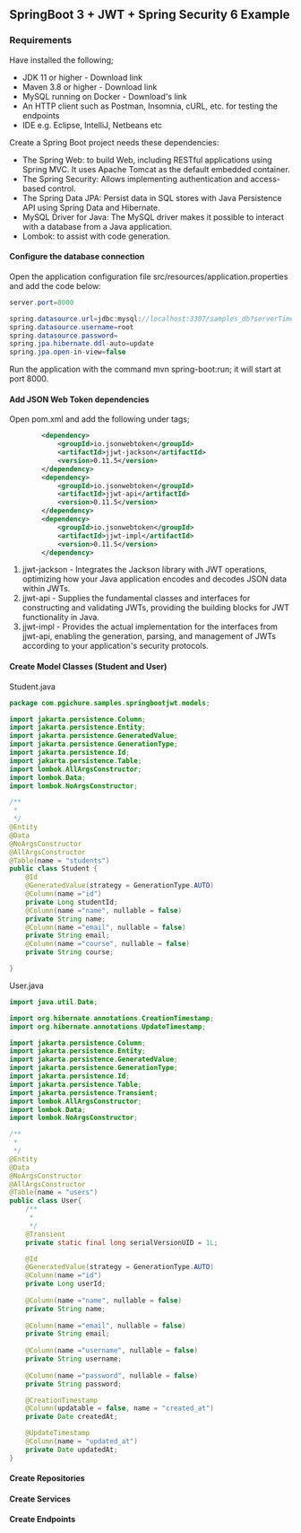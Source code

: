 ## SpringBoot 3 + JWT + Spring Security 6 Example
### Requirements
Have installed the following;
-  JDK 11 or higher - Download link
-  Maven 3.8 or higher - Download link
-  MySQL running on Docker - Download's link
-  An HTTP client such as Postman, Insomnia, cURL, etc. for testing the endpoints
-  IDE e.g. Eclipse, IntelliJ, Netbeans etc

Create a Spring Boot project needs these dependencies:
-  The Spring Web: to build Web, including RESTful applications using Spring MVC. It uses Apache Tomcat as the default embedded container.
-  The Spring Security: Allows implementing authentication and access-based control.
-  The Spring Data JPA: Persist data in SQL stores with Java Persistence API using Spring Data and Hibernate.
-  MySQL Driver for Java: The MySQL driver makes it possible to interact with a database from a Java application.
-  Lombok: to assist with code generation.

#### Configure the database connection
Open the application configuration file src/resources/application.properties and add the code below:

```java
server.port=8000

spring.datasource.url=jdbc:mysql://localhost:3307/samples_db?serverTimezone=&allowPublicKeyRetrieval=true&useSSL=false
spring.datasource.username=root
spring.datasource.password=
spring.jpa.hibernate.ddl-auto=update
spring.jpa.open-in-view=false
```
Run the application with the command mvn spring-boot:run; it will start at port 8000.

#### Add JSON Web Token dependencies
Open pom.xml and add the following under <dependencies> tags;  
```xml
		<dependency>
            <groupId>io.jsonwebtoken</groupId>
            <artifactId>jjwt-jackson</artifactId>
            <version>0.11.5</version>
        </dependency>
        <dependency>
            <groupId>io.jsonwebtoken</groupId>
            <artifactId>jjwt-api</artifactId>
            <version>0.11.5</version>
        </dependency>
        <dependency>
            <groupId>io.jsonwebtoken</groupId>
            <artifactId>jjwt-impl</artifactId>
            <version>0.11.5</version>
        </dependency>
```
1. jjwt-jackson - Integrates the Jackson library with JWT operations, optimizing how your Java application encodes and decodes JSON data within JWTs.
2. jjwt-api - Supplies the fundamental classes and interfaces for constructing and validating JWTs, providing the building blocks for JWT functionality in Java.
3. jjwt-impl - Provides the actual implementation for the interfaces from jjwt-api, enabling the generation, parsing, and management of JWTs according to your application's security protocols.  
#### Create Model Classes (Student and User)
Student.java

```java
package com.pgichure.samples.springbootjwt.models;

import jakarta.persistence.Column;
import jakarta.persistence.Entity;
import jakarta.persistence.GeneratedValue;
import jakarta.persistence.GenerationType;
import jakarta.persistence.Id;
import jakarta.persistence.Table;
import lombok.AllArgsConstructor;
import lombok.Data;
import lombok.NoArgsConstructor;

/**
 * 
 */
@Entity
@Data
@NoArgsConstructor
@AllArgsConstructor
@Table(name = "students")
public class Student {
	@Id
    @GeneratedValue(strategy = GenerationType.AUTO)
	@Column(name ="id")
    private Long studentId;
	@Column(name ="name", nullable = false)
    private String name;	
	@Column(name ="email", nullable = false)
    private String email;	
	@Column(name ="course", nullable = false)
    private String course;

}
```

User.java

```java
import java.util.Date;

import org.hibernate.annotations.CreationTimestamp;
import org.hibernate.annotations.UpdateTimestamp;

import jakarta.persistence.Column;
import jakarta.persistence.Entity;
import jakarta.persistence.GeneratedValue;
import jakarta.persistence.GenerationType;
import jakarta.persistence.Id;
import jakarta.persistence.Table;
import jakarta.persistence.Transient;
import lombok.AllArgsConstructor;
import lombok.Data;
import lombok.NoArgsConstructor;

/**
 * 
 */
@Entity
@Data
@NoArgsConstructor
@AllArgsConstructor
@Table(name = "users")
public class User{
	/**
	 * 
	 */
	@Transient
	private static final long serialVersionUID = 1L;

	@Id
    @GeneratedValue(strategy = GenerationType.AUTO)
	@Column(name ="id")
    private Long userId;
	
	@Column(name ="name", nullable = false)
    private String name;
	
	@Column(name ="email", nullable = false)
    private String email;
	
	@Column(name ="username", nullable = false)
    private String username;
	
	@Column(name ="password", nullable = false)
    private String password;

    @CreationTimestamp
    @Column(updatable = false, name = "created_at")
    private Date createdAt;

    @UpdateTimestamp
    @Column(name = "updated_at")
    private Date updatedAt;
}
```
#### Create Repositories

#### Create Services

#### Create Endpoints


